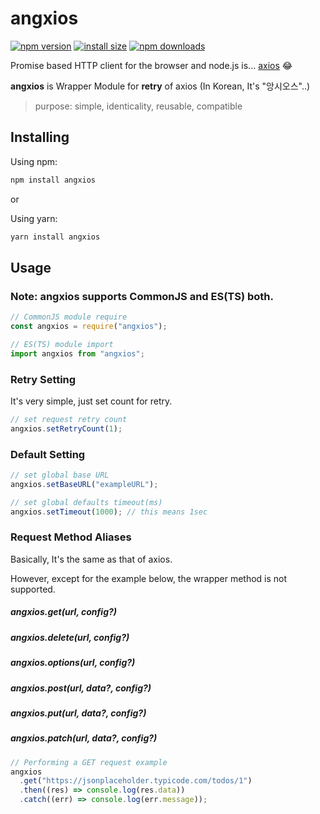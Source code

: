# angxios

[![npm version](https://img.shields.io/npm/v/angxios.svg?style=flat-square)](https://www.npmjs.org/package/angxios)
[![install size](https://packagephobia.now.sh/badge?p=angxios)](https://packagephobia.now.sh/result?p=angxios)
[![npm downloads](https://img.shields.io/npm/dm/angxios.svg?style=flat-square)](http://npm-stat.com/charts.html?package=angxios)

Promise based HTTP client for the browser and node.js is... [axios](https://www.npmjs.org/package/axios) 😂

**angxios** is Wrapper Module for **retry** of axios (In Korean, It's "앙시오스"..)

> purpose: simple, identicality, reusable, compatible

## Installing

Using npm:

```bash
npm install angxios
```

or

Using yarn:

```bash
yarn install angxios
```

## Usage

### Note: angxios supports CommonJS and ES(TS) both.

```js
// CommonJS module require
const angxios = require("angxios");

// ES(TS) module import
import angxios from "angxios";
```

### Retry Setting

It's very simple, just set count for retry.

```js
// set request retry count
angxios.setRetryCount(1);
```

### Default Setting

```js
// set global base URL
angxios.setBaseURL("exampleURL");

// set global defaults timeout(ms)
angxios.setTimeout(1000); // this means 1sec
```

### Request Method Aliases

Basically, It's the same as that of axios.

However, except for the example below, the wrapper method is not supported.

##### angxios.get(url, config?)

##### angxios.delete(url, config?)

##### angxios.options(url, config?)

##### angxios.post(url, data?, config?)

##### angxios.put(url, data?, config?)

##### angxios.patch(url, data?, config?)

```js
// Performing a GET request example
angxios
  .get("https://jsonplaceholder.typicode.com/todos/1")
  .then((res) => console.log(res.data))
  .catch((err) => console.log(err.message));
```
